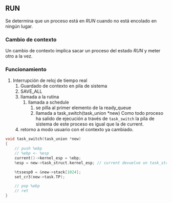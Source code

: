 ## RUN

Se determina que un proceso está en *RUN* cuando no está encolado en ningún lugar.

### Cambio de contexto

Un cambio de contexto implica sacar un proceso del estado *RUN* y meter otro a la vez.

### Funcionamiento

1. Interrupción de reloj de tiempo real
	1. Guardado de contexto en pila de sistema
	2. SAVE_ALL
	3. llamada a la rutina
		1. llamada a schedule
			1. se pilla al primer elemento de la ready_queue
			2. llamada a task_switch(task_union \*new)
				Como todo proceso ha salido de ejecución a través de `task_switch` la pila de sistema de este proceso es igual que la de current.
	4. retorno a modo usuario con el contexto ya cambiado.




```C
void task_switch(task_union *new)
{
	// push %ebp
	// %ebp <- %esp
	current()->kernel_esp = %ebp;
	%esp = new->task_struct.kernel_esp; // current devuelve un task_struct y por eso no es necesario poner el task_struct.

	%tssesp0 = &new->stack[1024];
	set_cr3(new->task.TP);

	// pop %ebp
	// ret
}
```


